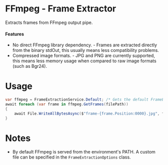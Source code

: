 # FFmpeg - Frame Extractor
Extracts frames from FFmpeg output pipe.

#### Features
* No direct FFmpeg library dependency. - Frames are extracted directly from the binary stdOut, this usually means less compatibility problems.
* Compressed image formats. - JPG and PNG are currently supported, this means less memory usage when compared to raw image formats (such as Bgr24).

# Usage
```csharp
var ffmpeg = FrameExtractionService.Default; /* Gets the default FrameExtractionService instance. (This has no logging capabilities) */
await foreach (var frame in ffmpeg.GetFrames(filePath))
{
    await File.WriteAllBytesAsync($"frame-{frame.Position:0000}.jpg", frame.Data);
}
```

# Notes
* By default FFmpeg is served from the environment's PATH. A custom file can be specified in the `FrameExtractionOptions` class.